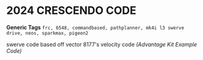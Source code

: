 # 2024 CRESCENDO CODE

**__Generic Tags__** `frc, 6548, commandbased, pathplanner, mk4i l3 swerve drive, neos, sparkmax, pigeon2`

swerve code based off vector 8177's velocity code _(Advantage Kit Example Code)_
